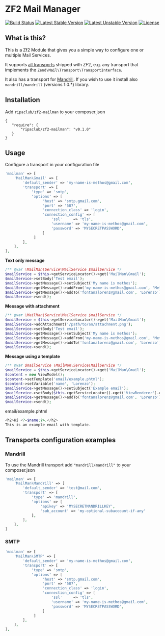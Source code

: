 # ZF2 Mail Manager
[![Build Status](https://travis-ci.org/ripaclub/zf2-mailman.svg?branch=develop)](https://travis-ci.org/ripaclub/zf2-mailman) [![Latest Stable Version](https://poser.pugx.org/ripaclub/zf2-mailman/v/stable.svg)](https://packagist.org/packages/ripaclub/zf2-mailman) [![Latest Unstable Version](https://poser.pugx.org/ripaclub/zf2-mailman/v/unstable.svg)](https://packagist.org/packages/ripaclub/zf2-mailman) [![License](https://poser.pugx.org/ripaclub/zf2-mailman/license.svg)](https://packagist.org/packages/ripaclub/zf2-mailman)

## What is this?
This is a Zf2 Module that gives you a simple way to configure one or multiple Mail Services.

It supports [all transports](https://github.com/zendframework/zf2/tree/master/library/Zend/Mail/Transport) shipped with ZF2, e.g. any transport that implements the `Zend\Mail\Transport\TransportInterface`.

It also has a transport for [Mandrill](http://mandrill.com). If you wish to use it install also `mandrill/mandrill` (versions 1.0.*) library.

## Installation

Add `ripaclub/zf2-mailman` to your composer.json
```
{
   "require": {
       "ripaclub/zf2-mailman": "v0.1.0"
   }
}
```

## Usage

Configure a transport in your configuration file

```php
'mailman' => [
    'MailMan\Gmail' => [
        'default_sender' => 'my-name-is-methos@gmail.com',
        'transport' => [
            'type' => 'smtp',
            'options' => [
                 'host' => 'smtp.gmail.com',
                 'port' => '587',
                 'connection_class' => 'login',
                 'connection_config' => [
                     'ssl'     => 'tls',
                     'username' => 'my-name-is-methos@gmail.com',
                     'password' => 'MYSECRETPASSWORD',
                 ]
             ]
        ],
    ],
],
```

**Text only message**

```php
/** @var \MailMan\Service\MailService $mailService */
$mailService = $this->getServiceLocator()->get('MailMan\Gmail');
$mailService->setBody('Test email');
$mailService->getMessage()->setSubject('My name is methos');
$mailService->getMessage()->addFrom('my-name-is-methos@gmail.com', 'Methos');
$mailService->getMessage()->addTo('fontanalorenz@gmail.com', 'Lorenzo');
$mailService->send();
```

**Message with attachment**

```php
/** @var \MailMan\Service\MailService $mailService */
$mailService = $this->getServiceLocator()->get('MailMan\Gmail');
$mailService->addAttachment('/path/to/an/attachment.png');
$mailService->setBody('Test email');
$mailService->getMessage()->setSubject('My name is methos');
$mailService->getMessage()->addFrom('my-name-is-methos@gmail.com', 'Methos');
$mailService->getMessage()->addTo('fontanalorenz@gmail.com', 'Lorenzo');
$mailService->send();
```

**Message using a template**

```php
/** @var $mailService \MailMan\Service\MailService */
$mailService = $this->getServiceLocator()->get('MailMan\Gmail');
$content = new ViewModel();
$content->setTemplate('email/example.phtml');
$content->setVariable('name', 'Lorenzo');
$mailService->getMessage()->setSubject('Example email');
$mailService->setBody($this->getServiceLocator()->get('ViewRenderer')->render($content));
$mailService->getMessage()->addTo('fontanalorenz@gmail.com', 'Lorenzo');
$mailService->send();
```

email/example.phtml
```php
<h2>Hi <?=$name;?>,</h2>
This is an example email with template.
```

## Transports configuration examples

### Mandrill
To use the Mandrill transport add  `"mandrill/mandrill"` to your composer.json
```php
'mailman' => [
    'MailMan\Mandrill' => [
        'default_sender' => 'test@mail.com',
        'transport' => [
            'type' => 'mandrill',
            'options' => [
                'apikey' => 'MYSECRETMANDRILLKEY',
                'sub_account' => 'my-optional-subaccount-if-any'
            ],
        ],
    ],
]
```

### SMTP

```php
'mailman' => [
    'MailMan\SMTP' => [
        'default_sender' => 'my-name-is-methos@gmail.com',
        'transport' => [
            'type' => 'smtp',
            'options' => [
                 'host' => 'smtp.gmail.com',
                 'port' => '587',
                 'connection_class' => 'login',
                 'connection_config' => [
                     'ssl'     => 'tls',
                     'username' => 'my-name-is-methos@gmail.com',
                     'password' => 'MYSECRETPASSWORD',
                 ]
             ]
        ],
    ],
],
```
